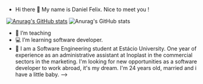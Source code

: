 - Hi there 🖖 My name is Daniel Felix. Nice to meet you !

[![Anurag's GitHub stats](https://github-readme-stats.vercel.app/api?devDanielFelix=anuraghazra)](https://github.com/devDanielFelix/github-readme-stats)
![Anurag's GitHub stats](https://github-readme-stats.vercel.app/api?devDanielFelix=anuraghazra&count_private=true)

- 💼 I’m teaching 
- 💻 I’m learning software developer.
- 💬 I am a Software Engineering student at Estácio University.
      One year of experience as an administrative assistant at Inoplast in the commercial sectors in the marketing.
      I'm looking for new opportunities as a software developer to work abroad, it's my dream.
      I'm 24 years old, married and i have a little baby.
-->
